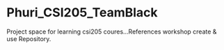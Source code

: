 # Phuri_CSI205_TeamBlack
Project space for learning csi205 coures...References workshop create &amp; use Repository.
